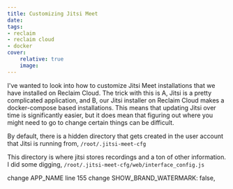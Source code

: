 ```yaml
---
title: Customizing Jitsi Meet
date:
tags:
- reclaim
- reclaim cloud
- docker
cover:
    relative: true
    image: 
---
```

I've wanted to look into how to customize Jitsi Meet installations that we have installed on Reclaim Cloud. The trick with this is A, Jitsi is a pretty complicated application, and B, our Jitsi installer on Reclaim Cloud makes a docker-compose based installations. This means that updating Jitsi over time is significantly easier, but it does mean that figuring out where you might need to go to change certain things can be difficult. 

By default, there is a hidden directory that gets created in the user account that Jitsi is running from, `/root/.jitsi-meet-cfg`

This directory is where jitsi stores recordings and a ton of other information. I did some digging, 
`/root/.jitsi-meet-cfg/web/interface_config.js`

change APP_NAME
line 155 change SHOW_BRAND_WATERMARK: false,
